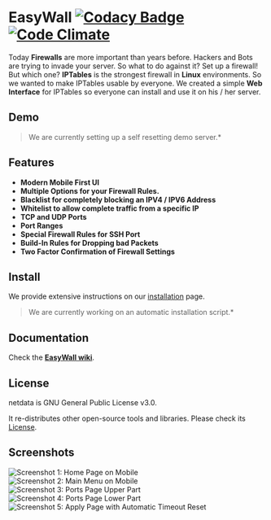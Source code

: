 # EasyWall [![Codacy Badge](https://api.codacy.com/project/badge/Grade/3e06b3dc52b34cca839c8848d799d251)](https://www.codacy.com/app/KingJP/EasyWall?utm_source=github.com&amp;utm_medium=referral&amp;utm_content=KingJP/EasyWall&amp;utm_campaign=Badge_Grade) [![Code Climate](https://codeclimate.com/github/KingJP/EasyWall/badges/gpa.svg)](https://codeclimate.com/github/KingJP/EasyWall)

Today **Firewalls** are more important than years before. Hackers and Bots are trying to invade your server. So what to do against it?
Set up a firewall! But which one? **IPTables** is the strongest firewall in **Linux** environments. So we wanted to make IPTables usable by everyone. We created a simple **Web Interface** for IPTables so everyone can install and use it on his / her server.

## Demo

> We are currently setting up a self resetting demo server.*

## Features

 - **Modern Mobile First UI**
 - **Multiple Options for your Firewall Rules.**
 - **Blacklist for completely blocking an IPV4 / IPV6 Address**
 - **Whitelist to allow complete traffic from a specific IP**
 - **TCP and UDP Ports**
 - **Port Ranges**
 - **Special Firewall Rules for SSH Port**
 - **Build-In Rules for Dropping bad Packets**
 - **Two Factor Confirmation of Firewall Settings**

## Install

We provide extensive instructions on our [installation](https://github.com/KingJP/EasyWall/blob/master/INSTALL.md) page.

> We are currently working on an automatic installation script.*

## Documentation

Check the **[EasyWall wiki](https://github.com/kingjp/easywall/wiki)**.

## License

netdata is GNU General Public License v3.0.

It re-distributes other open-source tools and libraries. Please check its [License](https://github.com/kingjp/easywall/blob/master/LICENSE).

## Screenshots

![Screenshot 1: Home Page on Mobile](http://i.imgur.com/vEneFWK.png)
![Screenshot 2: Main Menu on Mobile](http://i.imgur.com/zxCcPQW.png)
![Screenshot 3: Ports Page Upper Part](http://i.imgur.com/qYjxXNZ.png)
![Screenshot 4: Ports Page Lower Part](http://i.imgur.com/zdN0oRu.png)
![Screenshot 5: Apply Page with Automatic Timeout Reset](http://i.imgur.com/BaWMkZD.png)
